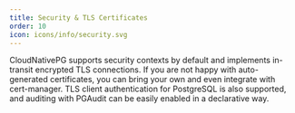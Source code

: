 ```yaml
---
title: Security & TLS Certificates
order: 10
icon: icons/info/security.svg
---
```

CloudNativePG supports security contexts by default and implements in-transit
encrypted TLS connections. If you are not happy with auto-generated
certificates, you can bring your own and even integrate with cert-manager. TLS
client authentication for PostgreSQL is also supported, and auditing with PGAudit
can be easily enabled in a declarative way.

